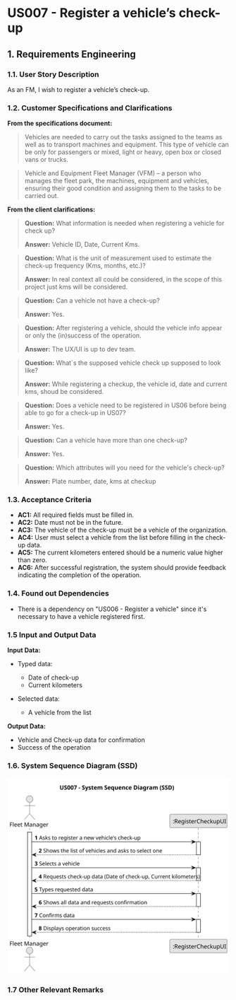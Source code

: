 # US007 - Register a vehicle’s check-up

## 1. Requirements Engineering

### 1.1. User Story Description

As an FM, I wish to register a vehicle’s check-up.

### 1.2. Customer Specifications and Clarifications

**From the specifications document:**

>Vehicles are needed to carry out the tasks assigned to the teams as well as to transport
machines and equipment. This type of vehicle can be only for passengers or mixed,
light or heavy, open box or closed vans or trucks.

> Vehicle and Equipment Fleet Manager (VFM) – a person who manages the fleet park, the machines, equipment and vehicles, ensuring their good condition and assigning them to the tasks to be carried out.


**From the client clarifications:**

> **Question:** What information is needed when registering a vehicle for check up?
>
> **Answer:** Vehicle ID, Date, Current Kms.

> **Question:** What is the unit of measurement used to estimate the check-up frequency (Kms, months, etc.)?
>
> **Answer:** In real context all could be considered, in the scope of this project just kms will be considered.

> **Question:** Can a vehicle not have a check-up?
> 
> **Answer:** Yes.

> **Question:** After registering a vehicle, should the vehicle info appear or only the (in)success of the operation.
> 
> **Answer:** The UX/UI is up to dev team.

> **Question:** What´s the supposed vehicle check up supposed to look like?
> 
> **Answer:** While registering a checkup, the vehicle id, date and current kms, shoud be considered.

> **Question:** Does a vehicle need to be registered in US06 before being able to go for a check-up in US07?
> 
> **Answer:** Yes.

> **Question:** Can a vehicle have more than one check-up?
> 
> **Answer:** Yes.

> **Question:** Which attributes will you need for the vehicle's check-up?
> 
> **Answer:** Plate number, date, kms at checkup

### 1.3. Acceptance Criteria

* **AC1:** All required fields must be filled in.
* **AC2:** Date must not be in the future. 
* **AC3:** The vehicle of the check-up must be a vehicle of the organization.
* **AC4:** User must select a vehicle from the list before filling in the check-up data.
* **AC5:** The current kilometers entered should be a numeric value higher than zero.
* **AC6:** After successful registration, the system should provide feedback indicating the completion of the operation.

### 1.4. Found out Dependencies

* There is a dependency on "US006 - Register a vehicle" since it's necessary to have a vehicle registered first.

### 1.5 Input and Output Data

**Input Data:**

* Typed data:
    * Date of check-up
    * Current kilometers

* Selected data:
    * A vehicle from the list

**Output Data:**

* Vehicle and Check-up data for confirmation
* Success of the operation

### 1.6. System Sequence Diagram (SSD)

![System Sequence Diagram](svg/us007-system-sequence-diagram.svg)

### 1.7 Other Relevant Remarks